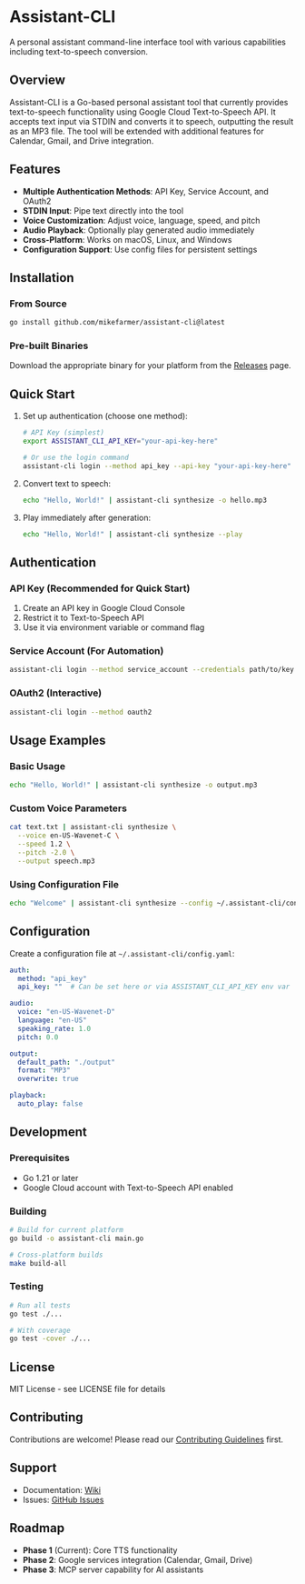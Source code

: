 # Assistant-CLI

A personal assistant command-line interface tool with various capabilities including text-to-speech conversion.

## Overview

Assistant-CLI is a Go-based personal assistant tool that currently provides text-to-speech functionality using Google Cloud Text-to-Speech API. It accepts text input via STDIN and converts it to speech, outputting the result as an MP3 file. The tool will be extended with additional features for Calendar, Gmail, and Drive integration.

## Features

- **Multiple Authentication Methods**: API Key, Service Account, and OAuth2
- **STDIN Input**: Pipe text directly into the tool
- **Voice Customization**: Adjust voice, language, speed, and pitch
- **Audio Playback**: Optionally play generated audio immediately
- **Cross-Platform**: Works on macOS, Linux, and Windows
- **Configuration Support**: Use config files for persistent settings

## Installation

### From Source

```bash
go install github.com/mikefarmer/assistant-cli@latest
```

### Pre-built Binaries

Download the appropriate binary for your platform from the [Releases](https://github.com/mikefarmer/assistant-cli/releases) page.

## Quick Start

1. Set up authentication (choose one method):

   ```bash
   # API Key (simplest)
   export ASSISTANT_CLI_API_KEY="your-api-key-here"
   
   # Or use the login command
   assistant-cli login --method api_key --api-key "your-api-key-here"
   ```

2. Convert text to speech:

   ```bash
   echo "Hello, World!" | assistant-cli synthesize -o hello.mp3
   ```

3. Play immediately after generation:

   ```bash
   echo "Hello, World!" | assistant-cli synthesize --play
   ```

## Authentication

### API Key (Recommended for Quick Start)

1. Create an API key in Google Cloud Console
2. Restrict it to Text-to-Speech API
3. Use it via environment variable or command flag

### Service Account (For Automation)

```bash
assistant-cli login --method service_account --credentials path/to/key.json
```

### OAuth2 (Interactive)

```bash
assistant-cli login --method oauth2
```

## Usage Examples

### Basic Usage

```bash
echo "Hello, World!" | assistant-cli synthesize -o output.mp3
```

### Custom Voice Parameters

```bash
cat text.txt | assistant-cli synthesize \
  --voice en-US-Wavenet-C \
  --speed 1.2 \
  --pitch -2.0 \
  --output speech.mp3
```

### Using Configuration File

```bash
echo "Welcome" | assistant-cli synthesize --config ~/.assistant-cli/config.yaml
```

## Configuration

Create a configuration file at `~/.assistant-cli/config.yaml`:

```yaml
auth:
  method: "api_key"
  api_key: ""  # Can be set here or via ASSISTANT_CLI_API_KEY env var

audio:
  voice: "en-US-Wavenet-D"
  language: "en-US"
  speaking_rate: 1.0
  pitch: 0.0

output:
  default_path: "./output"
  format: "MP3"
  overwrite: true

playback:
  auto_play: false
```

## Development

### Prerequisites

- Go 1.21 or later
- Google Cloud account with Text-to-Speech API enabled

### Building

```bash
# Build for current platform
go build -o assistant-cli main.go

# Cross-platform builds
make build-all
```

### Testing

```bash
# Run all tests
go test ./...

# With coverage
go test -cover ./...
```

## License

MIT License - see LICENSE file for details

## Contributing

Contributions are welcome! Please read our [Contributing Guidelines](CONTRIBUTING.md) first.

## Support

- Documentation: [Wiki](https://github.com/mikefarmer/assistant-cli/wiki)
- Issues: [GitHub Issues](https://github.com/mikefarmer/assistant-cli/issues)

## Roadmap

- **Phase 1** (Current): Core TTS functionality
- **Phase 2**: Google services integration (Calendar, Gmail, Drive)
- **Phase 3**: MCP server capability for AI assistants